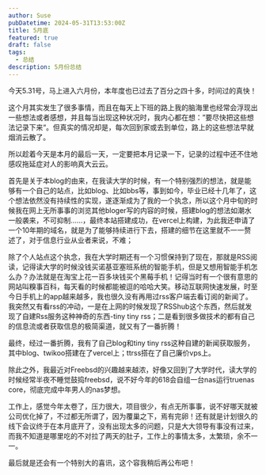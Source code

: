 ```yaml
---
author: Suse
pubDatetime: 2024-05-31T13:53:00Z
title: 5月底
featured: true
draft: false
tags:
  - 总结
description: 5月份总结
---
```


今天5.31号，马上进入六月份，本年度也已过去了百分之四十多，时间过的真快！

这个月其实发生了很多事情，而且在每天上下班的路上我的脑海里也经常会浮现出一些想法或者感想，并且每当出现这种状况时，我内心都在想：”要尽快把这些想法记录下来“。但真实的情况却是，每次回到家或去到单位，路上的这些想法早就烟消云散了。

所以趁着今天是本月的最后一天，一定要把本月记录一下，记录的过程中还不住地感叹拖延症对人的影响真大云云。

首先是关于本blog的由来，在我读大学的时候，有一个特别强烈的想法，就是能够有一个自己的站点，比如blog、比如bbs等，事到如今，毕业已经十几年了，这个想法依然没有持续性的实现，遂逐渐成为了我的一个执念，所以这个月中旬的时候我在网上无所事事的浏览其他bloger写的内容的时候，搭建blog的想法如潮水一般袭来，不可抑制......，最终本站搭建成功，在vercel上构建，为此我还申请了一个10年期的域名，就是为了能够持续进行下去，搭建的细节在这里就不一一赘述了，对于信息行业从业者来说，不难；

除了个人站点这个执念，我在大学时期还有一个习惯保持到了现在，那就是RSS阅读，记得读大学的时候没钱买诺基亚塞班系统的智能手机，但是又想用智能手机怎么办？办法就是在淘宝上花一百多块钱买个黑莓手机！记得当时有一个很有意思的网站叫糗事百科，每天看的时候都能被逗的哈哈大笑。移动互联网快速发展，时至今日手机上的app越来越多，我也很久没有再用过rss客户端去看订阅的新闻了。我突然又有看rss的冲动，一是在上网的时候发现了RSShub这个东西，然后就发现了自建Rss服务这种神奇的东西-tiny tiny rss；二是看到很多做技术的都有自己的信息流或者获取信息的极简渠道，就又有了一番折腾！

最终，经过一番折腾，我有了自己blog和tiny tiny rss这种自建的新闻获取服务，其中blog、twikoo搭建在了vercel上；ttrss搭在了自己廉价vps上。

除此之外，我最近对Freebsd的兴趣越来越浓，好像又回到了大学时代，读大学的时候经常半夜不睡觉鼓捣freebsd，说不好今年的618会自组一台nas运行truenas core，彻底完成中年男人的nas梦想。

工作上，感觉今年太卷了，压力很大，项目很少，有点无所事事，说不好哪天就被公司优化掉了，不过都无所谓了，因为覆巢之下，焉有完卵！还有就是计划很久的线下会议终于在本月底开了，没有出现太多的问题，只是大大领导有事没有过来，而我不知道是哪里吃的不对拉了两天的肚子，工作上的事情太多，太繁琐，余不一一。

最后就是还会有一个特别大的喜讯，这个容我稍后再公布吧！